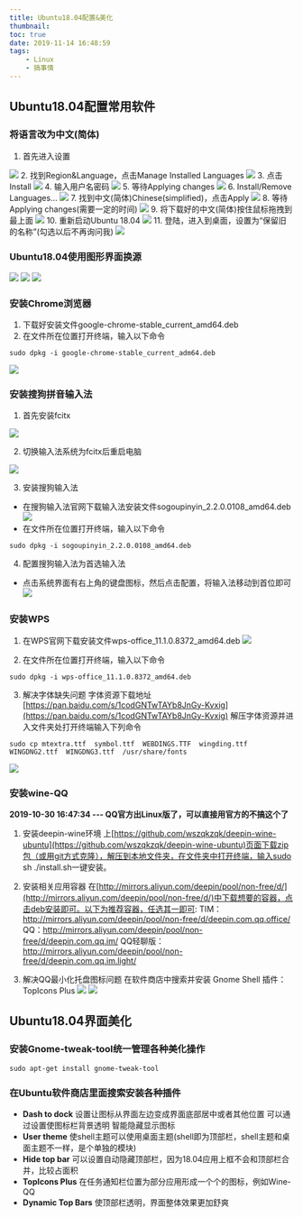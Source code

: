 ```yaml
---
title: Ubuntu18.04配置&美化
thumbnail:
toc: true
date: 2019-11-14 16:48:59
tags:
	- Linux
	- 搞事情
---
```


## Ubuntu18.04配置常用软件

### 将语言改为中文(简体)

1. 首先进入设置
<!-- more -->
![](http://cdn.liaojincan.top/2018052907260532.png)
2. 找到Region&Language，点击Manage Installed Languages
![](http://cdn.liaojincan.top/20180529072708524.png)
3. 点击Install
![](http://cdn.liaojincan.top/20180529072853331.png)
4. 输入用户名密码
![](http://cdn.liaojincan.top/20180529072953504.png)
5. 等待Applying changes
![](http://cdn.liaojincan.top/20180529073437895.png)
6. Install/Remove Languages...
![](http://cdn.liaojincan.top/20180529073137904.png)
7. 找到中文(简体)Chinese(simplified)，点击Apply
![](http://cdn.liaojincan.top/20180529073322406.png)
8. 等待Applying changes(需要一定的时间)
![](http://cdn.liaojincan.top/20180529073051524.png)
9. 将下载好的中文(简体)按住鼠标拖拽到最上面
![](http://cdn.liaojincan.top/20180529074450174.png)
10. 重新启动Ubuntu 18.04
![](http://cdn.liaojincan.top/2018052907461161.png)
11. 登陆，进入到桌面，设置为“保留旧的名称”(勾选以后不再询问我)
![](http://cdn.liaojincan.top/20180529075102559.png)

### Ubuntu18.04使用图形界面换源

![](http://cdn.liaojincan.top/source1.png)
![](http://cdn.liaojincan.top/source2.png)
![](http://cdn.liaojincan.top/source3.png)


### 安装Chrome浏览器

1. 下载好安装文件google-chrome-stable_current_amd64.deb
2. 在文件所在位置打开终端，输入以下命令

```script
sudo dpkg -i google-chrome-stable_current_adm64.deb
```

![](http://cdn.liaojincan.top/Chrome.png)

### 安装搜狗拼音输入法

1. 首先安装fcitx

![](http://cdn.liaojincan.top/fcitx.png)

2. 切换输入法系统为fcitx后重启电脑

![](http://cdn.liaojincan.top/swapfcitx.png)

3. 安装搜狗输入法

- 在搜狗输入法官网下载输入法安装文件sogoupinyin_2.2.0.0108_amd64.deb
![](http://cdn.liaojincan.top/sougou1.png)
- 在文件所在位置打开终端，输入以下命令

```script
sudo dpkg -i sogoupinyin_2.2.0.0108_amd64.deb
```

4. 配置搜狗输入法为首选输入法

- 点击系统界面有右上角的键盘图标，然后点击配置，将输入法移动到首位即可
![](http://cdn.liaojincan.top/sougou2.png)

### 安装WPS

1. 在WPS官网下载安装文件wps-office_11.1.0.8372_amd64.deb
![](http://cdn.liaojincan.top/wps1.png)

2. 在文件所在位置打开终端，输入以下命令
```script
sudo dpkg -i wps-office_11.1.0.8372_amd64.deb
```
3. 解决字体缺失问题
字体资源下载地址  [https://pan.baidu.com/s/1codGNTwTAYb8JnGy-Kvxig](https://pan.baidu.com/s/1codGNTwTAYb8JnGy-Kvxig)
解压字体资源并进入文件夹处打开终端输入下列命令
```
sudo cp mtextra.ttf  symbol.ttf  WEBDINGS.TTF  wingding.ttf  WINGDNG2.ttf  WINGDNG3.ttf  /usr/share/fonts
```
![](http://cdn.liaojincan.top/wps2.png)

### 安装wine-QQ
**2019-10-30 16:47:34 --- QQ官方出Linux版了，可以直接用官方的不搞这个了**
1. 安装deepin-wine环境
上[https://github.com/wszqkzqk/deepin-wine-ubuntu](https://github.com/wszqkzqk/deepin-wine-ubuntu)页面下载zip包（或用git方式克隆），解压到本地文件夹，在文件夹中打开终端，输入sudo sh ./install.sh一键安装。
2. 安装相关应用容器
在[http://mirrors.aliyun.com/deepin/pool/non-free/d/](http://mirrors.aliyun.com/deepin/pool/non-free/d/)中下载想要的容器，点击deb安装即可。以下为推荐容器，任选其一即可:
TIM：http://mirrors.aliyun.com/deepin/pool/non-free/d/deepin.com.qq.office/
QQ：http://mirrors.aliyun.com/deepin/pool/non-free/d/deepin.com.qq.im/
QQ轻聊版：http://mirrors.aliyun.com/deepin/pool/non-free/d/deepin.com.qq.im.light/

3. 解决QQ最小化托盘图标问题
在软件商店中搜索并安装 Gnome Shell 插件：TopIcons Plus
![](http://cdn.liaojincan.top/qq1.png)
![](http://cdn.liaojincan.top/qq0.png)

## Ubuntu18.04界面美化
### 安装Gnome-tweak-tool统一管理各种美化操作
```
sudo apt-get install gnome-tweak-tool
```

### 在Ubuntu软件商店里面搜索安装各种插件
- **Dash to dock**
	设置让图标从界面左边变成界面底部居中或者其他位置
	可以通过设置使图标栏背景透明
	智能隐藏显示图标
- **User theme**
	使shell主题可以使用桌面主题(shell即为顶部栏，shell主题和桌面主题不一样，是个单独的模块)
- **Hide top bar**
	可以设置自动隐藏顶部栏，因为18.04应用上框不会和顶部栏合并，比较占面积
- **TopIcons Plus**
	在任务通知栏位置为部分应用形成一个个的图标，例如Wine-QQ
- **Dynamic Top Bars**
	使顶部栏透明，界面整体效果更加舒爽
